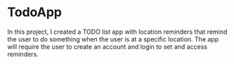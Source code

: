 # TodoApp
In this project, I created a TODO list app with location reminders that remind the user to do something when the user is at a specific location. The app will require the user to create an account and login to set and access reminders.
